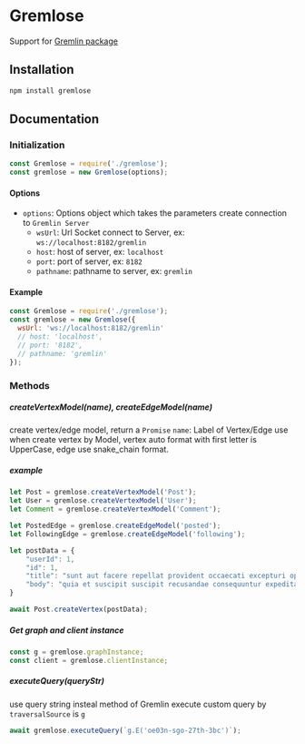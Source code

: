 # Gremlose

Support for [Gremlin package][gremlin-npm]

## Installation
```bash
npm install gremlose
```

## Documentation

### Initialization

```javascript
const Gremlose = require('./gremlose');
const gremlose = new Gremlose(options);
```
#### Options

* `options`: Options object which takes the parameters create connection to `Gremlin Server`
  * `wsUrl`: Url Socket connect to Server, ex: `ws://localhost:8182/gremlin`
  * `host`: host of server, ex: `localhost`
  * `port`: port of server, ex: `8182`
  * `pathname`: pathname to server, ex: `gremlin`

#### Example
```javascript
const Gremlose = require('./gremlose');
const gremlose = new Gremlose({
  wsUrl: 'ws://localhost:8182/gremlin'
  // host: 'localhost',
  // port: '8182',
  // pathname: 'gremlin'
});
```

### Methods

##### createVertexModel(name), createEdgeModel(name)

create vertex/edge model, return a `Promise`
`name`: Label of Vertex/Edge use when create vertex by Model, vertex auto format with first letter is UpperCase, edge use snake_chain format.

##### example

```javascript
let Post = gremlose.createVertexModel('Post');
let User = gremlose.createVertexModel('User');
let Comment = gremlose.createVertexModel('Comment');

let PostedEdge = gremlose.createEdgeModel('posted');
let FollowingEdge = gremlose.createEdgeModel('following');

let postData = {
    "userId": 1,
    "id": 1,
    "title": "sunt aut facere repellat provident occaecati excepturi optio reprehenderit",
    "body": "quia et suscipit suscipit recusandae consequuntur expedita et cum reprehenderit molestiae ut ut quas totam nostrum rerum est autem sunt rem eveniet architecto"
}

await Post.createVertex(postData);
```

##### Get graph and client instance
```javascript
const g = gremlose.graphInstance;
const client = gremlose.clientInstance;
```

##### executeQuery(queryStr)
use query string insteal method of Gremlin
execute custom query by `traversalSource` is `g`
```javascript
await gremlose.executeQuery(`g.E('oe03n-sgo-27th-3bc')`);
```

[gremlin-npm]: https://www.npmjs.com/package/gremlin
